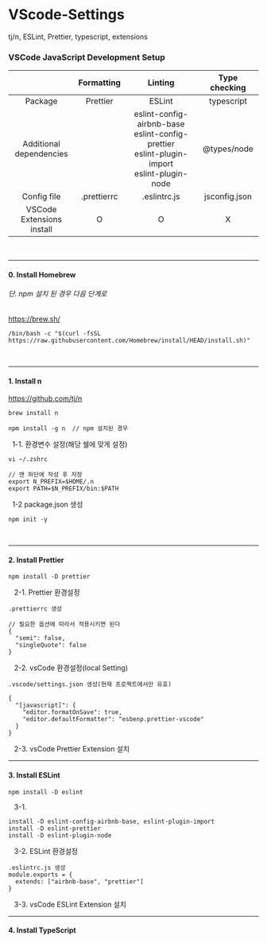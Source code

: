 # VScode-Settings
tj/n, ESLint, Prettier, typescript, extensions


### VSCode JavaScript Development Setup
||Formatting|Linting|Type checking|
|:----:|:-----:|:--------:|:-------:|
|Package|Prettier|ESLint|typescript|
|Additional <br> dependencies||eslint-config-airbnb-base <br> eslint-config-prettier <br> eslint-plugin-import <br> eslint-plugin-node |@types/node|
|Config file|.prettierrc|.eslintrc.js|jsconfig.json|
|VSCode<br>Extensions install|O|O|X|
<br>

------------
#### 0. Install Homebrew
###### 단. npm 설치 된 경우 다음 단계로
https://brew.sh/
```
/bin/bash -c "$(curl -fsSL https://raw.githubusercontent.com/Homebrew/install/HEAD/install.sh)"
```
<br>

------------
#### 1. Install n
https://github.com/tj/n
```
brew install n
```
```
npm install -g n  // npm 설치된 경우
```
&nbsp;&nbsp;1-1. 환경변수 설정(해당 쉘에 맞게 설정)
```
vi ~/.zshrc

// 맨 하단에 작성 후 저장
export N_PREFIX=$HOME/.n
export PATH=$N_PREFIX/bin:$PATH
```
&nbsp;&nbsp;1-2 package.json 생성
```
npm init -y
```
<br>

--------------
#### 2. Install Prettier
```
npm install -D prettier
```
&nbsp;&nbsp; 2-1. Prettier 환경설정
```
.prettierrc 생성

// 필요한 옵션에 따라서 적용시키면 된다
{
  "semi": false,
  "singleQuote": false
}
```
&nbsp;&nbsp; 2-2. vsCode 환경설정(local Setting)
```
.vscode/settings.json 생성(현재 프로젝트에서만 유효)

{
  "[javascript]": {
    "editor.formatOnSave": true,
    "editor.defaultFormatter": "esbenp.prettier-vscode"
  }
}
```
&nbsp;&nbsp; 2-3. vsCode Prettier Extension 설치
<br>

--------------------
#### 3. Install ESLint
```
npm install -D eslint
```
&nbsp;&nbsp; 3-1. 
```
install -D eslint-config-airbnb-base, eslint-plugin-import
install -D eslint-prettier
install -D eslint-plugin-node
```
&nbsp;&nbsp; 3-2. ESLint 환경설정
```
.eslintrc.js 생성
module.exports = {
  extends: ["airbnb-base", "prettier"]
}
```
&nbsp;&nbsp; 3-3. vsCode ESLint Extension 설치
<br>

--------------------
#### 4. Install TypeScript
```

```

